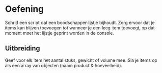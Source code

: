 # Oefening 

Schrijf een script dat een boodschappenlijstje bijhoudt. 
Zorg ervoor dat je items kan blijven toevoegen tot wanneer je een leeg item toevoegt, op  dat moment moet het lijstje geprint worden in de console.

## Uitbreiding
Geef voor elk item het aantal stuks, gewicht of volume mee. Sla je items op als een array van objecten (naam product & hoeveelheid).